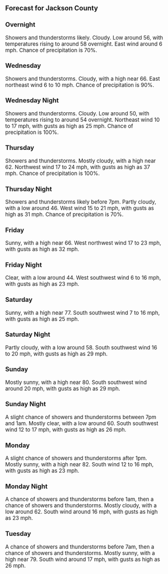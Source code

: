 <div>
   <h2>Forecast for Jackson County</h2>
   <p>
      <div style="font-size:120%">
         <h3>Overnight</h3>Showers and thunderstorms likely. Cloudy. Low around 56, with temperatures rising to around 58 overnight. East wind around
         6 mph. Chance of precipitation is 70%.<br></div>
   </p>
   <p>
      <div style="font-size:120%">
         <h3>Wednesday</h3>Showers and thunderstorms. Cloudy, with a high near 66. East northeast wind 6 to 10 mph. Chance of precipitation is 90%.<br></div>
   </p>
   <p>
      <div style="font-size:120%">
         <h3>Wednesday Night</h3>Showers and thunderstorms. Cloudy. Low around 50, with temperatures rising to around 54 overnight. Northeast wind 10 to 17
         mph, with gusts as high as 25 mph. Chance of precipitation is 100%.<br></div>
   </p>
   <p>
      <div style="font-size:120%">
         <h3>Thursday</h3>Showers and thunderstorms. Mostly cloudy, with a high near 62. Northwest wind 17 to 24 mph, with gusts as high as 37 mph.
         Chance of precipitation is 100%.<br></div>
   </p>
   <p>
      <div style="font-size:120%">
         <h3>Thursday Night</h3>Showers and thunderstorms likely before 7pm. Partly cloudy, with a low around 46. West wind 15 to 21 mph, with gusts as high
         as 31 mph. Chance of precipitation is 70%.<br></div>
   </p>
   <p>
      <div style="font-size:120%">
         <h3>Friday</h3>Sunny, with a high near 66. West northwest wind 17 to 23 mph, with gusts as high as 32 mph.<br></div>
   </p>
   <p>
      <div style="font-size:120%">
         <h3>Friday Night</h3>Clear, with a low around 44. West southwest wind 6 to 16 mph, with gusts as high as 23 mph.<br></div>
   </p>
   <p>
      <div style="font-size:120%">
         <h3>Saturday</h3>Sunny, with a high near 77. South southwest wind 7 to 16 mph, with gusts as high as 25 mph.<br></div>
   </p>
   <p>
      <div style="font-size:120%">
         <h3>Saturday Night</h3>Partly cloudy, with a low around 58. South southwest wind 16 to 20 mph, with gusts as high as 29 mph.<br></div>
   </p>
   <p>
      <div style="font-size:120%">
         <h3>Sunday</h3>Mostly sunny, with a high near 80. South southwest wind around 20 mph, with gusts as high as 29 mph.<br></div>
   </p>
   <p>
      <div style="font-size:120%">
         <h3>Sunday Night</h3>A slight chance of showers and thunderstorms between 7pm and 1am. Mostly clear, with a low around 60. South southwest wind
         12 to 17 mph, with gusts as high as 26 mph.<br></div>
   </p>
   <p>
      <div style="font-size:120%">
         <h3>Monday</h3>A slight chance of showers and thunderstorms after 1pm. Mostly sunny, with a high near 82. South wind 12 to 16 mph, with gusts
         as high as 23 mph.<br></div>
   </p>
   <p>
      <div style="font-size:120%">
         <h3>Monday Night</h3>A chance of showers and thunderstorms before 1am, then a chance of showers and thunderstorms. Mostly cloudy, with a low around
         62. South wind around 16 mph, with gusts as high as 23 mph.<br></div>
   </p>
   <p>
      <div style="font-size:120%">
         <h3>Tuesday</h3>A chance of showers and thunderstorms before 7am, then a chance of showers and thunderstorms. Mostly sunny, with a high near
         79. South wind around 17 mph, with gusts as high as 26 mph.<br></div>
   </p>
</div>